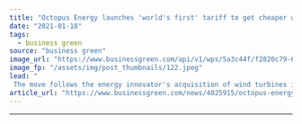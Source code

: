 ```yaml
---
title: "Octopus Energy launches 'world's first' tariff to get cheaper when its windy"
date: "2021-01-18"
tags: 
  - business green
source: "business green"
image_url: "https://www.businessgreen.com/api/v1/wps/5a3c44f/f2820c79-6fcc-469a-a5ce-69042ce50f87/2/Octopus-Energy-Wind-Turbine-Cefn-Bach-Caerphilly-185x114.jpeg"
image_fp: "/assets/img/post_thumbnails/122.jpeg"
lead: "
 The move follows the energy innovator's acquisition of wind turbines in south Wales and Yorkshire ..."
article_url: "https://www.businessgreen.com/news/4025915/octopus-energy-launches-world-tariff-cheaper-windy"
---
```


---
